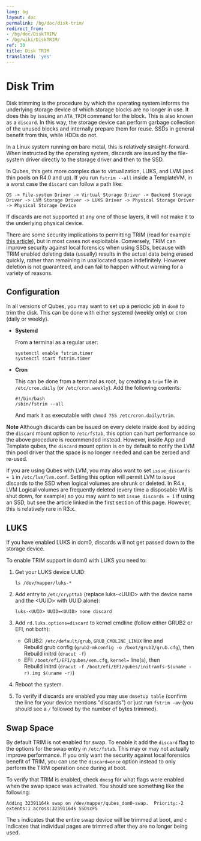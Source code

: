 ```yaml
---
lang: bg
layout: doc
permalink: /bg/doc/disk-trim/
redirect_from:
- /bg/doc/DiskTRIM/
- /bg/wiki/DiskTRIM/
ref: 30
title: Disk TRIM
translated: 'yes'
---
```


Disk Trim
=========

Disk trimming is the procedure by which the operating system informs the underlying storage device of which storage blocks are no longer in use.
It does this by issuing an `ATA_TRIM` command for the block. This is also known as a `discard`.
In this way, the storage device can perform garbage collection of the unused blocks and internally prepare them for reuse. SSDs in general benefit from this, while HDDs do not.

In a Linux system running on bare metal, this is relatively straight-forward. 
When instructed by the operating system, discards are issued by the file-system driver directly to the storage driver and then to the SSD.

In Qubes, this gets more complex due to virtualization, LUKS, and LVM (and thin pools on R4.0 and up).
If you run `fstrim --all` inside a TemplateVM, in a worst case the `discard` can follow a path like:

    OS -> File-system Driver -> Virtual Storage Driver -> Backend Storage Driver -> LVM Storage Driver -> LUKS Driver -> Physical Storage Driver -> Physical Storage Device
    
If discards are not supported at any one of those layers, it will not make it to the underlying physical device.

There are some security implications to permitting TRIM (read for example [this article](https://asalor.blogspot.com/2011/08/trim-dm-crypt-problems.html)), but in most cases not exploitable.
Conversely, TRIM can improve security against local forensics when using SSDs, because with TRIM enabled deleting data (usually) results in the actual data being erased quickly, rather than remaining in unallocated space indefinitely.
However deletion is not guaranteed, and can fail to happen without warning for a variety of reasons.


Configuration
----------

In all versions of Qubes, you may want to set up a periodic job in `dom0` to trim the disk.
This can be done with either systemd (weekly only) or cron (daily or weekly).

 * **Systemd**

   From a terminal as a regular user:

   ```
   systemctl enable fstrim.timer
   systemctl start fstrim.timer
   ```

 * **Cron**

   This can be done from a terminal as root, by creating a `trim` file in `/etc/cron.daily` (or `/etc/cron.weekly`).
    Add the following contents:

    ```
   #!/bin/bash
   /sbin/fstrim --all
   ```
   And mark it as executable with `chmod 755 /etc/cron.daily/trim`.

**Note** Although discards can be issued on every delete inside `dom0` by adding the `discard` mount option to `/etc/fstab`, this option can hurt performance so the above procedure is recommended instead.
However, inside App and Template qubes, the `discard` mount option is on by default to notify the LVM thin pool driver that the space is no longer needed and can be zeroed and re-used.

If you are using Qubes with LVM, you may also want to set `issue_discards = 1` in `/etc/lvm/lvm.conf`.
Setting this option will permit LVM to issue discards to the SSD when logical volumes are shrunk or deleted.
In R4.x, LVM Logical volumes are frequently deleted (every time a disposable VM is shut down, for example) so you may want to set `issue_discards = 1` if using an SSD, but see the article linked in the first section of this page.
However, this is relatively rare in R3.x.


LUKS
----------

If you have enabled LUKS in dom0, discards will not get passed down to the storage device. 

To enable TRIM support in dom0 with LUKS you need to:

1. Get your LUKS device UUID:

    ~~~
    ls /dev/mapper/luks-*
    ~~~

2. Add entry to `/etc/crypttab` (replace luks-\<UUID\> with the device name and the \<UUID\> with UUID alone):

    ~~~
    luks-<UUID> UUID=<UUID> none discard
    ~~~

3. Add `rd.luks.options=discard` to kernel cmdline (follow either GRUB2 or EFI, not both): 
    * GRUB2: `/etc/default/grub`, `GRUB_CMDLINE_LINUX` line and  
      Rebuild grub config (`grub2-mkconfig -o /boot/grub2/grub.cfg`), then  
      Rebuild initrd (`dracut -f`)
    * EFI: `/boot/efi/EFI/qubes/xen.cfg`, `kernel=` line(s), then  
      Rebuild initrd (`dracut -f /boot/efi/EFI/qubes/initramfs-$(uname -r).img $(uname -r)`)

4. Reboot the system.

5. To verify if discards are enabled you may use `dmsetup table` (confirm the line for your device mentions "discards") or just run `fstrim -av` (you should see a `/` followed by the number of bytes trimmed).


Swap Space
----------

By default TRIM is not enabled for swap.
To enable it add the `discard` flag to the options for the swap entry in `/etc/fstab`.
This may or may not actually improve performance.
If you only want the security against local forensics benefit of TRIM, you can use the `discard=once` option instead to only perform the TRIM operation once during at boot.

To verify that TRIM is enabled, check `dmesg` for what flags were enabled when the swap space was activated.
You should see something like the following:

    Adding 32391164k swap on /dev/mapper/qubes_dom0-swap.  Priority:-2 extents:1 across:32391164k SSDscFS

The `s` indicates that the entire swap device will be trimmed at boot, and `c` indicates that individual pages are trimmed after they are no longer being used.